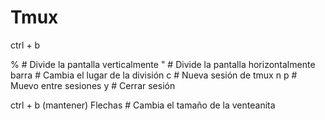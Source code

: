 # Tmux

ctrl + b

% # Divide la pantalla verticalmente
" # Divide la pantalla horizontalmente
barra # Cambia el lugar de la división
c # Nueva sesión de tmux
n p # Muevo entre sesiones
y # Cerrar sesión

ctrl + b (mantener)
Flechas # Cambia el tamaño de la venteanita